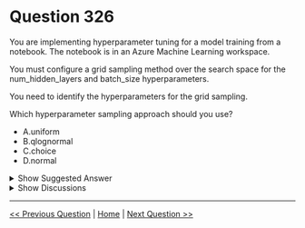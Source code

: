 # Question 326

You are implementing hyperparameter tuning for a model training from a notebook. The notebook is in an Azure Machine Learning workspace.

You must configure a grid sampling method over the search space for the num_hidden_layers and batch_size hyperparameters.

You need to identify the hyperparameters for the grid sampling.

Which hyperparameter sampling approach should you use?

* A.uniform
* B.qlognormal
* C.choice
* D.normal

<details>
  <summary>Show Suggested Answer</summary>

  <strong>C</strong><br>

</details>

<details>
  <summary>Show Discussions</summary>

<blockquote><p><strong>avotofu</strong> <code>(Thu 19 Oct 2023 00:20)</code> - <em>Upvotes: 6</em></p><p>answer is c.choice</p></blockquote>
<blockquote><p><strong>kay1101</strong> <code>(Sat 23 Nov 2024 12:02)</code> - <em>Upvotes: 1</em></p><p>Grid sampling can only be used with choice hyperparameters.
Reference: https://learn.microsoft.com/en-us/azure/machine-learning/how-to-tune-hyperparameters?view=azureml-api-2#grid-sampling</p></blockquote>
<blockquote><p><strong>bobML</strong> <code>(Mon 11 Mar 2024 11:29)</code> - <em>Upvotes: 4</em></p><p>C
For configuring a grid sampling method over the search space for hyperparameters like num_hidden_layers and batch_size, you should use the &quot;choice&quot; hyperparameter sampling approach.

The &quot;choice&quot; sampling approach allows you to specify a list of discrete values from which the hyperparameter tuning process will select combinations. In your case, you would provide a list of possible values for num_hidden_layers and batch_size, and the grid search would consider all combinations of these values.

So, the correct option is:

C. choice</p></blockquote>
<blockquote><p><strong>BR_CS</strong> <code>(Sat 17 Feb 2024 11:49)</code> - <em>Upvotes: 1</em></p><p>Choice</p></blockquote>
<blockquote><p><strong>abcd9999</strong> <code>(Fri 02 Feb 2024 07:58)</code> - <em>Upvotes: 1</em></p><p>from azureml.train.hyperdrive import choice, GridParameterSampling

param_sampling = GridParameterSampling({
    &#x27;num_hidden_layers&#x27;: choice([16, 32, 64]),
    &#x27;batch_size&#x27;: choice([32, 64, 128])
})</p></blockquote>
<blockquote><p><strong>phdykd</strong> <code>(Fri 26 Jan 2024 14:52)</code> - <em>Upvotes: 1</em></p><p>c) 
Choice
https://learn.microsoft.com/en-us/python/api/azureml-train-core/azureml.train.hyperdrive.gridparametersampling?view=azure-ml-py</p></blockquote>
<blockquote><p><strong>mfcanseco</strong> <code>(Tue 05 Dec 2023 12:37)</code> - <em>Upvotes: 1</em></p><p>Grid sampling does a simple grid search over all possible values. Grid sampling can only be used with choice hyperparameters. For example, the following space has six samples:</p></blockquote>

</details>

---

[<< Previous Question](question_325.md) | [Home](/index.md) | [Next Question >>](question_327.md)
